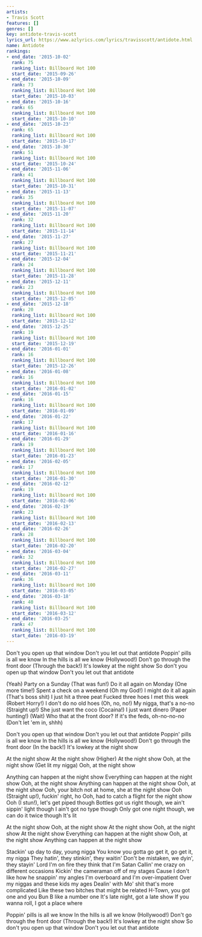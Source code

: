 ```yaml
---
artists:
- Travis Scott
features: []
genres: []
key: antidote-travis-scott
lyrics_url: https://www.azlyrics.com/lyrics/travisscott/antidote.html
name: Antidote
rankings:
- end_date: '2015-10-02'
  rank: 75
  ranking_list: Billboard Hot 100
  start_date: '2015-09-26'
- end_date: '2015-10-09'
  rank: 73
  ranking_list: Billboard Hot 100
  start_date: '2015-10-03'
- end_date: '2015-10-16'
  rank: 65
  ranking_list: Billboard Hot 100
  start_date: '2015-10-10'
- end_date: '2015-10-23'
  rank: 65
  ranking_list: Billboard Hot 100
  start_date: '2015-10-17'
- end_date: '2015-10-30'
  rank: 51
  ranking_list: Billboard Hot 100
  start_date: '2015-10-24'
- end_date: '2015-11-06'
  rank: 41
  ranking_list: Billboard Hot 100
  start_date: '2015-10-31'
- end_date: '2015-11-13'
  rank: 35
  ranking_list: Billboard Hot 100
  start_date: '2015-11-07'
- end_date: '2015-11-20'
  rank: 32
  ranking_list: Billboard Hot 100
  start_date: '2015-11-14'
- end_date: '2015-11-27'
  rank: 27
  ranking_list: Billboard Hot 100
  start_date: '2015-11-21'
- end_date: '2015-12-04'
  rank: 24
  ranking_list: Billboard Hot 100
  start_date: '2015-11-28'
- end_date: '2015-12-11'
  rank: 23
  ranking_list: Billboard Hot 100
  start_date: '2015-12-05'
- end_date: '2015-12-18'
  rank: 20
  ranking_list: Billboard Hot 100
  start_date: '2015-12-12'
- end_date: '2015-12-25'
  rank: 19
  ranking_list: Billboard Hot 100
  start_date: '2015-12-19'
- end_date: '2016-01-01'
  rank: 16
  ranking_list: Billboard Hot 100
  start_date: '2015-12-26'
- end_date: '2016-01-08'
  rank: 16
  ranking_list: Billboard Hot 100
  start_date: '2016-01-02'
- end_date: '2016-01-15'
  rank: 16
  ranking_list: Billboard Hot 100
  start_date: '2016-01-09'
- end_date: '2016-01-22'
  rank: 17
  ranking_list: Billboard Hot 100
  start_date: '2016-01-16'
- end_date: '2016-01-29'
  rank: 19
  ranking_list: Billboard Hot 100
  start_date: '2016-01-23'
- end_date: '2016-02-05'
  rank: 17
  ranking_list: Billboard Hot 100
  start_date: '2016-01-30'
- end_date: '2016-02-12'
  rank: 19
  ranking_list: Billboard Hot 100
  start_date: '2016-02-06'
- end_date: '2016-02-19'
  rank: 23
  ranking_list: Billboard Hot 100
  start_date: '2016-02-13'
- end_date: '2016-02-26'
  rank: 28
  ranking_list: Billboard Hot 100
  start_date: '2016-02-20'
- end_date: '2016-03-04'
  rank: 32
  ranking_list: Billboard Hot 100
  start_date: '2016-02-27'
- end_date: '2016-03-11'
  rank: 36
  ranking_list: Billboard Hot 100
  start_date: '2016-03-05'
- end_date: '2016-03-18'
  rank: 40
  ranking_list: Billboard Hot 100
  start_date: '2016-03-12'
- end_date: '2016-03-25'
  rank: 47
  ranking_list: Billboard Hot 100
  start_date: '2016-03-19'
---
```


Don't you open up that window
Don't you let out that antidote
Poppin' pills is all we know
In the hills is all we know (Hollywood!)
Don't go through the front door (Through the back!)
It's lowkey at the night show
So don't you open up that window
Don't you let out that antidote

(Yeah) Party on a Sunday (That was fun!)
Do it all again on Monday (One more time!)
Spent a check on a weekend (Oh my God!)
I might do it all again (That's boss shit)
I just hit a three peat
Fucked three hoes I met this week (Robert Horry!)
I don't do no old hoes (Oh, no, no!)
My nigga, that's a no-no (Straight up!)
She just want the coco (Cocaina!)
I just want dinero (Paper hunting!)
(Wait) Who that at the front door?
If it's the feds, oh-no-no-no (Don't let 'em in, shhh)

Don't you open up that window
Don't you let out that antidote
Poppin' pills is all we know
In the hills is all we know (Hollywood!)
Don't go through the front door (In the back!)
It's lowkey at the night show

At the night show
At the night show (Higher)
At the night show
Ooh, at the night show (Get lit my nigga)
Ooh, at the night show

Anything can happen at the night show
Everything can happen at the night show
Ooh, at the night show
Anything can happen at the night show
Ooh, at the night show
Ooh, your bitch not at home, she at the night show
Ooh (Straight up!), fuckin' right, ho
Ooh, had to catch a flight for the night show
Ooh (I stun!), let's get piped though
Bottles got us right though, we ain't sippin' light though
I ain't got no type though
Only got one night though, we can do it twice though
It's lit

At the night show
Ooh, at the night show
At the night show
Ooh, at the night show
At the night show
Everything can happen at the night show
Ooh, at the night show
Anything can happen at the night show

Stackin' up day to day, young nigga
You know you gotta go get it, go get it, my nigga
They hatin', they stinkin', they waitin'
Don't be mistaken, we dyin', they stayin'
Lord I'm on fire they think that I'm Satan
Callin' me crazy on different occasions
Kickin' the cameraman off of my stages
Cause I don't like how he snappin' my angles
I'm overboard and I'm over-impatient
Over my niggas and these kids my ages
Dealin' with Mo' shit that's more complicated
Like these two bitches that might be related
H-Town, you got one and you Bun B like a number one
It's late night, got a late show
If you wanna roll, I got a place where

Poppin' pills is all we know
In the hills is all we know (Hollywood!)
Don't go through the front door (Through the back!)
It's lowkey at the night show
So don't you open up that window
Don't you let out that antidote




